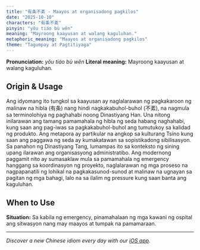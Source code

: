 ```yaml
---
title: "有条不紊 - Maayos at organisadong pagkilos"
date: "2025-10-10"
characters: "有条不紊"
pinyin: "yǒu tiáo bù wěn"
meaning: "Mayroong kaayusan at walang kaguluhan."
metaphoric_meaning: "Maayos at organisadong pagkilos"
theme: "Tagumpay at Pagtitiyaga"
---
```


**Pronunciation:** *yǒu tiáo bù wěn*
**Literal meaning:** Mayroong kaayusan at walang kaguluhan.

## Origin & Usage

Ang idyomang ito tungkol sa kaayusan ay naglalarawan ng pagkakaroon ng malinaw na hibla (有条) nang hindi nagkakabuhol-buhol (不紊), na nagmula sa terminolohiya ng paghahabi noong Dinastiyang Han. Una nitong inilarawan ang tamang pamamahala ng hibla ng seda habang naghahabi, kung saan ang pag-iwas sa pagkakabuhol-buhol ang tumutukoy sa kalidad ng produkto. Ang metapora ay partikular na angkop sa kulturang Tsino kung saan ang paggawa ng seda ay kumakatawan sa sopistikadong sibilisasyon. Sa panahon ng Dinastiyang Tang, lumampas ito sa konteksto ng sining upang ilarawan ang organisasyong administratibo. Ang modernong paggamit nito ay sumasaklaw mula sa pamamahala ng emergency hanggang sa koordinasyon ng proyekto, naglalarawan ng mga proseso na nagpapanatili ng lohikal na pagkakasunod-sunod at malinaw na ugnayan sa pagitan ng mga bahagi, lalo na sa ilalim ng pressure kung saan banta ang kaguluhan.

## When to Use

**Situation:** Sa kabila ng emergency, pinamahalaan ng mga kawani ng ospital ang sitwasyon nang may maayos at tumpak na pamamaraan.

---

*Discover a new Chinese idiom every day with our [iOS app](https://apps.apple.com/us/app/daily-chinese-idioms/id6740611324).*
